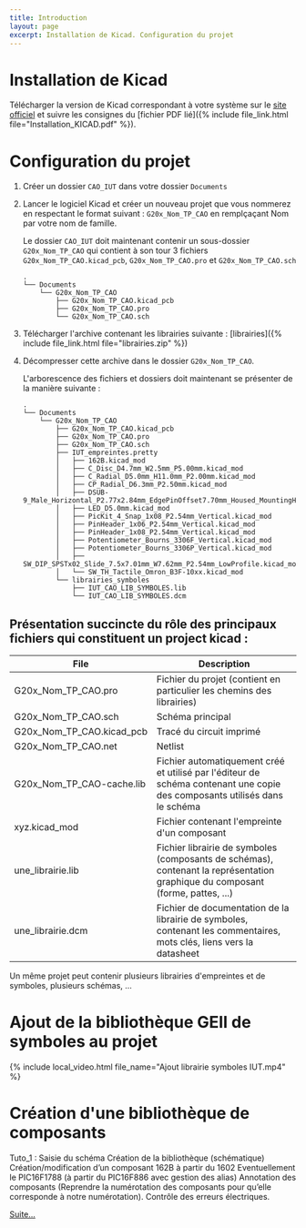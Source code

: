 ```yaml
---
title: Introduction
layout: page
excerpt: Installation de Kicad. Configuration du projet
---
```


# Installation de Kicad

Télécharger la version de Kicad correspondant à votre système sur le [site officiel](https://www.kicad-pcb.org/download/) et suivre les consignes du [fichier PDF lié]({% include file_link.html file="Installation_KICAD.pdf" %}).


# Configuration du projet

1. Créer un dossier `CAO_IUT` dans votre dossier `Documents`
1. Lancer le logiciel Kicad et créer un nouveau projet que vous nommerez en respectant le format suivant : `G20x_Nom_TP_CAO` en remplçaçant Nom par votre nom de famille.

    Le dossier `CAO_IUT` doit maintenant contenir un sous-dossier `G20x_Nom_TP_CAO` qui contient à son tour 3 fichiers `G20x_Nom_TP_CAO.kicad_pcb`, `G20x_Nom_TP_CAO.pro` et `G20x_Nom_TP_CAO.sch`
    
    ```
    .
    └── Documents
        └── G20x_Nom_TP_CAO
            ├── G20x_Nom_TP_CAO.kicad_pcb
            ├── G20x_Nom_TP_CAO.pro
            └── G20x_Nom_TP_CAO.sch
    ```

3. Télécharger l'archive contenant les librairies suivante : [librairies]({% include file_link.html file="librairies.zip" %})
4. Décompresser cette archive dans le dossier `G20x_Nom_TP_CAO`.

    L'arborescence des fichiers et dossiers doit maintenant se présenter de la manière suivante :

    ```
    .
    └── Documents
        └── G20x_Nom_TP_CAO
            ├── G20x_Nom_TP_CAO.kicad_pcb
            ├── G20x_Nom_TP_CAO.pro
            ├── G20x_Nom_TP_CAO.sch
            ├── IUT_empreintes.pretty
            │   ├── 162B.kicad_mod
            │   ├── C_Disc_D4.7mm_W2.5mm_P5.00mm.kicad_mod
            │   ├── C_Radial_D5.0mm_H11.0mm_P2.00mm.kicad_mod
            │   ├── CP_Radial_D6.3mm_P2.50mm.kicad_mod
            │   ├── DSUB-9_Male_Horizontal_P2.77x2.84mm_EdgePinOffset7.70mm_Housed_MountingHolesOffset9.12mm.kicad_mod
            │   ├── LED_D5.0mm.kicad_mod
            │   ├── PicKit_4_Snap_1x08_P2.54mm_Vertical.kicad_mod
            │   ├── PinHeader_1x06_P2.54mm_Vertical.kicad_mod
            │   ├── PinHeader_1x08_P2.54mm_Vertical.kicad_mod
            │   ├── Potentiometer_Bourns_3306F_Vertical.kicad_mod
            │   ├── Potentiometer_Bourns_3306P_Vertical.kicad_mod
            │   ├── SW_DIP_SPSTx02_Slide_7.5x7.01mm_W7.62mm_P2.54mm_LowProfile.kicad_mod
            │   └── SW_TH_Tactile_Omron_B3F-10xx.kicad_mod
            └── librairies_symboles
                ├── IUT_CAO_LIB_SYMBOLES.lib
                └── IUT_CAO_LIB_SYMBOLES.dcm
    ```

## Présentation succincte du rôle des principaux fichiers qui constituent un project kicad :

| File                      | Description                                                                                                                    |
| ------------------------- | ------------------------------------------------------------------------------------------------------------------------------ |
| G20x_Nom_TP_CAO.pro       | Fichier du projet (contient en particulier les chemins des librairies)                                                         |
| G20x_Nom_TP_CAO.sch       | Schéma principal                                                                                                               |
| G20x_Nom_TP_CAO.kicad_pcb | Tracé du circuit imprimé                                                                                                       |
| G20x_Nom_TP_CAO.net       | Netlist                                                                                                                        |
| G20x_Nom_TP_CAO-cache.lib | Fichier automatiquement créé et utilisé par l'éditeur de schéma contenant une copie des composants utilisés dans le schéma     |
| xyz.kicad_mod             | Fichier contenant l'empreinte d'un composant                                                                                   |
| une_librairie.lib         | Fichier librairie de symboles (composants de schémas), contenant la représentation graphique du composant (forme, pattes, ...) |
| une_librairie.dcm         | Fichier de documentation de la librairie de symboles, contenant les commentaires, mots clés, liens vers la datasheet           |

Un même projet peut contenir plusieurs librairies d'empreintes et de symboles, plusieurs schémas, ...

# Ajout de la bibliothèque GEII de symboles au projet

{% include local_video.html file_name="Ajout librairie symboles IUT.mp4" %}

# Création d'une bibliothèque de composants


Tuto_1 :
Saisie du schéma
Création de la bibliothèque (schématique)
Création/modification d’un composant 
162B à partir du 1602
Eventuellement le PIC16F1788 (à partir du PIC16F886 avec gestion des alias)
Annotation des composants (Reprendre la numérotation des composants pour qu’elle corresponde à notre numérotation).
Contrôle des erreurs électriques.


[Suite...]({{site.baseurl}}/enonces/tp2)